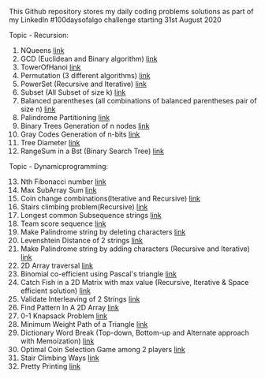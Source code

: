 This Github repository stores my daily coding problems solutions as part of my LinkedIn #100daysofalgo challenge starting 31st August 2020

Topic - Recursion:
1. NQueens [link](https://github.com/sunnymishra/algo/tree/master/src/epi/recursion/_1_NQueens.java)
2. GCD (Euclidean and Binary algorithm) [link](https://github.com/sunnymishra/algo/tree/master/src/epi/recursion/_2_Gcd.java)
3. TowerOfHanoi [link](https://github.com/sunnymishra/algo/tree/master/src/epi/recursion/_3_TowerOfHanoi.java)
4. Permutation (3 different algorithms) [link](https://github.com/sunnymishra/algo/tree/master/src/epi/recursion/_4_Permutation.java)
5. PowerSet (Recursive and Iterative) [link](https://github.com/sunnymishra/algo/tree/master/src/epi/recursion/_5_PowerSet.java)
6. Subset (All Subset of size k) [link](https://github.com/sunnymishra/algo/tree/master/src/epi/recursion/_6_Subset.java)
7. Balanced parentheses (all combinations of balanced parentheses pair of size n) [link](https://github.com/sunnymishra/algo/tree/master/src/epi/recursion/_7_ParanthesisMatch.java)
8. Palindrome Partitioning [link](https://github.com/sunnymishra/algo/tree/master/src/epi/recursion/_8_PalindromePartitioning.java)
9. Binary Trees Generation of n nodes [link](https://github.com/sunnymishra/algo/tree/master/src/epi/recursion/_9_BinaryTreeGenerate.java)
10. Gray Codes Generation of n-bits [link](https://github.com/sunnymishra/algo/tree/master/src/epi/recursion/_10_GrayCode.java)
11. Tree Diameter [link](https://github.com/sunnymishra/algo/tree/master/src/epi/recursion/_11_TreeDiameter.java)
12. RangeSum in a Bst (Binary Search Tree) [link](https://github.com/sunnymishra/algo/tree/master/src/epi/recursion/_12_RangeSumBst.java)

Topic - Dynamicprogramming:

13. Nth Fibonacci number [link](https://github.com/sunnymishra/algo/tree/master/src/epi/dynamicprogramming/_13_Fibonacci.java)
14. Max SubArray Sum [link](https://github.com/sunnymishra/algo/tree/master/src/epi/dynamicprogramming/_14_MaxSubArraySum.java)
15. Coin change combinations(Iterative and Recursive) [link](https://github.com/sunnymishra/algo/tree/master/src/epi/dynamicprogramming/_15_CoinChange.java)
16. Stairs climbing problem(Recursive) [link](https://github.com/sunnymishra/algo/tree/master/src/epi/dynamicprogramming/_16_StairClimbing.java)
17. Longest common Subsequence strings [link](https://github.com/sunnymishra/algo/tree/master/src/epi/dynamicprogramming/_17_LongestCommonSubsequence.java)
18. Team score sequence [link](https://github.com/sunnymishra/algo/tree/master/src/epi/dynamicprogramming/_18_TeamScoreSequence.java)
19. Make Palindrome string by deleting characters [link](https://github.com/sunnymishra/algo/tree/master/src/epi/dynamicprogramming/_19_MakePalindromeByDeleting.java)
20. Levenshtein Distance of 2 strings [link](https://github.com/sunnymishra/algo/tree/master/src/epi/dynamicprogramming/_20_LevenshteinDistance.java)
21. Make Palindrome string by adding characters (Recursive and Iterative) [link](https://github.com/sunnymishra/algo/tree/master/src/epi/dynamicprogramming/_21_MakePalindromeByAdding.java)
22. 2D Array traversal [link](https://github.com/sunnymishra/algo/tree/master/src/epi/dynamicprogramming/_22_Traverse2DArray.java)
23. Binomial co-efficient using Pascal's triangle [link](https://github.com/sunnymishra/algo/tree/master/src/epi/dynamicprogramming/_23_BinomialCoefficient.java)
24. Catch Fish in a 2D Matrix with max value (Recursive, Iterative & Space efficient solution) [link](https://github.com/sunnymishra/algo/tree/master/src/epi/dynamicprogramming/_24_FishCatchingMaxCost.java)
25. Validate Interleaving of 2 Strings [link](https://github.com/sunnymishra/algo/tree/master/src/epi/dynamicprogramming/_25_ValidateInterleavingString.java)
26. Find Pattern In A 2D Array [link](https://github.com/sunnymishra/algo/tree/master/src/epi/dynamicprogramming/_26_FindPatternIn2DArray.java)
27. 0-1 Knapsack Problem [link](https://github.com/sunnymishra/algo/tree/master/src/epi/dynamicprogramming/_27_ZeroOneKnapsack.java)
28. Minimum Weight Path of a Triangle [link](https://github.com/sunnymishra/algo/tree/master/src/epi/dynamicprogramming/_28_MinWeightPathTriangle.java)
29. Dictionary Word Break (Top-down, Bottom-up and Alternate approach with Memoization) [link](https://github.com/sunnymishra/algo/tree/master/src/epi/dynamicprogramming/_29_DictionaryWordBreak.java)
30. Optimal Coin Selection Game among 2 players [link](https://github.com/sunnymishra/algo/tree/master/src/epi/dynamicprogramming/_30_CoinSelectionGame.java)
31. Stair Climbing Ways [link](https://github.com/sunnymishra/algo/tree/master/src/epi/dynamicprogramming/_31_StairClimbingWays.java)
32. Pretty Printing [link](https://github.com/sunnymishra/algo/tree/master/src/epi/dynamicprogramming/_32_PrettyPrinting.java)

